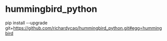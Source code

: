 # hummingbird_python

pip install --upgrade git+https://github.com/richardycao/hummingbird_python.git#egg=hummingbird